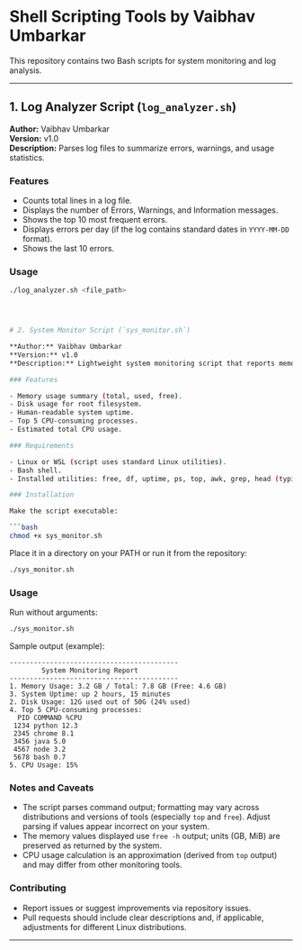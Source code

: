 # Shell Scripting Tools by Vaibhav Umbarkar

This repository contains two Bash scripts for system monitoring and log analysis.

---

## 1. Log Analyzer Script (`log_analyzer.sh`)

**Author:** Vaibhav Umbarkar  
**Version:** v1.0  
**Description:** Parses log files to summarize errors, warnings, and usage statistics.

### Features

- Counts total lines in a log file.
- Displays the number of Errors, Warnings, and Information messages.
- Shows the top 10 most frequent errors.
- Displays errors per day (if the log contains standard dates in `YYYY-MM-DD` format).
- Shows the last 10 errors.

### Usage

```bash
./log_analyzer.sh <file_path>




# 2. System Monitor Script (`sys_monitor.sh`)

**Author:** Vaibhav Umbarkar  
**Version:** v1.0  
**Description:** Lightweight system monitoring script that reports memory, disk, uptime, CPU usage, and the top CPU-consuming processes.

### Features

- Memory usage summary (total, used, free).
- Disk usage for root filesystem.
- Human-readable system uptime.
- Top 5 CPU-consuming processes.
- Estimated total CPU usage.

### Requirements

- Linux or WSL (script uses standard Linux utilities).
- Bash shell.
- Installed utilities: free, df, uptime, ps, top, awk, grep, head (typically present in most Linux distros).

### Installation

Make the script executable:

```bash
chmod +x sys_monitor.sh
```

Place it in a directory on your PATH or run it from the repository:

```bash
./sys_monitor.sh
```

### Usage

Run without arguments:

```bash
./sys_monitor.sh
```

Sample output (example):
```
------------------------------------------
        System Monitoring Report
------------------------------------------
1. Memory Usage: 3.2 GB / Total: 7.8 GB (Free: 4.6 GB)
3. System Uptime: up 2 hours, 15 minutes
2. Disk Usage: 12G used out of 50G (24% used)
4. Top 5 CPU-consuming processes:
  PID COMMAND %CPU
 1234 python 12.3
 2345 chrome 8.1
 3456 java 5.0
 4567 node 3.2
 5678 bash 0.7
5. CPU Usage: 15%
```

### Notes and Caveats

- The script parses command output; formatting may vary across distributions and versions of tools (especially `top` and `free`). Adjust parsing if values appear incorrect on your system.
- The memory values displayed use `free -h` output; units (GB, MiB) are preserved as returned by the system.
- CPU usage calculation is an approximation (derived from `top` output) and may differ from other monitoring tools.

### Contributing

- Report issues or suggest improvements via repository issues.
- Pull requests should include clear descriptions and, if applicable, adjustments for different Linux distributions.

---
